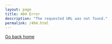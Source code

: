 ```yaml
---
layout: page
title: 404 Error
description: "The requested URL was not found."
permalink: /404.html
---
```


<div class="type" markdown="1">
  <a href="{{ site.url }}{{ site.baseurl }}">Go back home</a>
</div>
